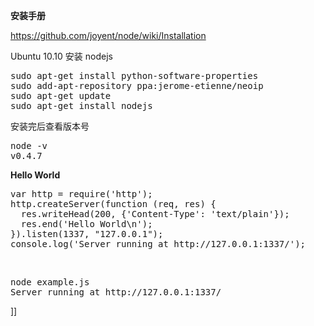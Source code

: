<p><strong>安装手册</strong></p>
<p><a href="https://github.com/joyent/node/wiki/Installation">https://github.com/joyent/node/wiki/Installation</a></p>
<p>Ubuntu 10.10 安装 nodejs</p>
<div class="cnblogs_Highlighter">
<pre class="brush:javascript;gutter:false;">sudo apt-get install python-software-properties
sudo add-apt-repository ppa:jerome-etienne/neoip
sudo apt-get update
sudo apt-get install nodejs
</pre>
</div>
<p>安装完后查看版本号</p>
<div class="cnblogs_Highlighter">
<pre class="brush:javascript;gutter:false;">node -v
v0.4.7
</pre>
</div>
<p><strong>Hello World</strong></p>

<div class="cnblogs_Highlighter">
<pre class="brush:javascript;gutter:true;">var http = require('http');
http.createServer(function (req, res) {
  res.writeHead(200, {'Content-Type': 'text/plain'});
  res.end('Hello World\n');
}).listen(1337, "127.0.0.1");
console.log('Server running at http://127.0.0.1:1337/');
</pre>
</div>
<br />

<div class="cnblogs_Highlighter">
<pre class="brush:javascript;gutter:false;">node example.js
Server running at http://127.0.0.1:1337/
</pre>
</div>]]